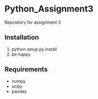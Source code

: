 # Python_Assignment3
Repository for assignment 3

## Installation

1. python setup.py install
2. be happy

## Requirements

* numpy
* scipy
* pandas
